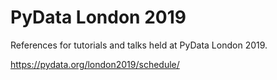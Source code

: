 # PyData London 2019
References for tutorials and talks held at PyData London 2019.

https://pydata.org/london2019/schedule/